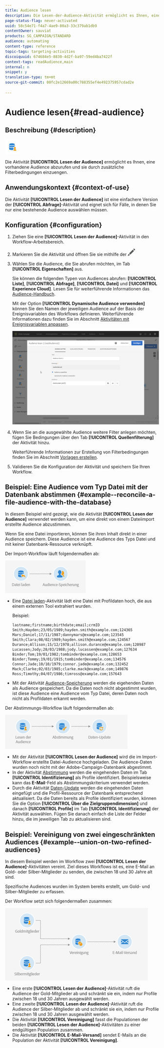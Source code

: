 ```yaml
---
title: Audience lesen
description: Die Lesen-der-Audience-Aktivität ermöglicht es Ihnen, eine vorhandene Audience abzurufen und sie durch zusätzliche Filterbedingungen einzuengen.
page-status-flag: never-activated
uuid: 58c54e71-f4a7-4ae9-80a3-33c379ab1db9
contentOwner: sauviat
products: SG_CAMPAIGN/STANDARD
audience: automating
content-type: reference
topic-tags: targeting-activities
discoiquuid: 674684e5-8830-4d2f-ba97-59ed4ba7422f
context-tags: readAudience,main
internal: n
snippet: y
translation-type: tm+mt
source-git-commit: 00fc2e12669a00c788355ef4e492375957cdad2e

---
```



# Audience lesen{#read-audience}

## Beschreibung {#description}

![](assets/prefill.png)

Die Aktivität **[!UICONTROL Lesen der Audience]** ermöglicht es Ihnen, eine vorhandene Audience abzurufen und sie durch zusätzliche Filterbedingungen einzuengen.

## Anwendungskontext {#context-of-use}

Die Aktivität **[!UICONTROL Lesen der Audience]** ist eine einfachere Version der **[!UICONTROL Abfrage]**-Aktivität und eignet sich für Fälle, in denen Sie nur eine bestehende Audience auswählen müssen.

## Konfiguration {#configuration}

1. Ziehen Sie eine **[!UICONTROL Lesen der Audience]**-Aktivität in den Workflow-Arbeitsbereich.
1. Markieren Sie die Aktivität und öffnen Sie sie mithilfe der ![-Schaltfläche aus den angezeigten Quick Actions.](assets/edit_darkgrey-24px.png)
1. Wählen Sie die Audience, die Sie abrufen möchten, im Tab **[!UICONTROL Eigenschaften]** aus.

   Sie können die folgenden Typen von Audiences abrufen: **[!UICONTROL Liste]**, **[!UICONTROL Abfrage]**, **[!UICONTROL Datei]** und **[!UICONTROL Experience Cloud]**. Lesen Sie für weiterführende Informationen das [Audience-Handbuch](../../audiences/using/about-audiences.md).

   Mit der Option **[!UICONTROL Dynamische Audience verwenden]** können Sie den Namen der jeweiligen Audience auf der Basis der Ereignisvariablen des Workflows definieren. Weiterführende Informationen dazu finden Sie im Abschnitt [Aktivitäten mit Ereignisvariablen anpassen](../../automating/using/calling-a-workflow-with-external-parameters.md#customizing-activities-with-events-variables).

   ![](assets/readaudience_activity1.png)

1. Wenn Sie an die ausgewählte Audience weitere Filter anlegen möchten, fügen Sie Bedingungen über den Tab **[!UICONTROL Quellenfilterung]** der Aktivität hinzu.

   Weiterführende Informationen zur Erstellung von Filterbedingungen finden Sie im Abschnitt [Vorlagen erstellen](../../automating/using/editing-queries.md#creating-queries).

1. Validieren Sie die Konfiguration der Aktivität und speichern Sie Ihren Workflow.

## Beispiel: Eine Audience vom Typ Datei mit der Datenbank abstimmen  {#example--reconcile-a-file-audience-with-the-database}

In diesem Beispiel wird gezeigt, wie die Aktivität **[!UICONTROL Lesen der Audience]** verwendet werden kann, um eine direkt von einem Dateiimport erstellte Audience abzustimmen.

Wenn Sie eine Datei importieren, können Sie ihren Inhalt direkt in einer Audience speichern. Diese Audience ist eine Audience des Typs Datei und mit keiner Datenbank-Ressource verknüpft.

Der Import-Workflow läuft folgendermaßen ab:

![](assets/readaudience_activity_example3.png)

* Eine [Datei laden](../../automating/using/load-file.md)-Aktivität lädt eine Datei mit Profildaten hoch, die aus einem externen Tool extrahiert wurden.

   Beispiel:

   ```
   lastname;firstname;birthdate;email;crmID
   Smith;Hayden;23/05/1989;hayden.smith@example.com;124365
   Mars;Daniel;17/11/1987;dannymars@example.com;123545
   Smith;Clara;08/02/1989;hayden.smith@example.com;124567
   Durance;Allison;15/12/1978;allison.durance@example.com;120987
   Lucassen;Jody;28/03/1988;jody.lucassen@example.com;127634
   Binder;Tom;19/01/1982;tombinder@example.com;128653
   Binder;Tommy;19/01/1915;tombinder@example.com;134576
   Connor;Jade;10/10/1979;connor.jade@example.com;132452
   Mack;Clarke;02/03/1985;clarke.mack@example.com;149876
   Ross;Timothy;04/07/1986;timross@example.com;157643
   ```

* Mit der Aktivität [Audience-Speicherung](../../automating/using/save-audience.md) werden die eigehenden Daten als Audience gespeichert. Da die Daten noch nicht abgestimmt wurden, ist diese Audience eine Audience vom Typ Datei, deren Daten noch nicht als Profildaten erkannt werden.

Der Abstimmungs-Workflow läuft folgendermaßen ab:

![](assets/readaudience_activity_example2.png)

* Mit der Aktivität **[!UICONTROL Lesen der Audience]** wird die im Import-Workflow erstellte Datei-Audience hochgeladen. Die Audience-Daten wurden noch nicht mit der Adobe-Campaign-Datenbank abgestimmt.
* In der Aktivität [Abstimmung](../../automating/using/reconciliation.md) werden die eingehenden Daten im Tab **[!UICONTROL Identifizierung]** als Profile identifiziert. Beispielsweise kann das **E-Mail**-Feld als Abstimmungskriterium verwendet werden.
* Durch die Aktivität [Daten-Update](../../automating/using/update-data.md) werden die eingehenden Daten eingefügt und die Profil-Ressource der Datenbank entsprechend aktualisiert. Da die Daten bereits als Profile identifiziert wurden, können Sie die Option **[!UICONTROL Über die Zielgruppendimension]** und danach **[!UICONTROL Profile]** im Tab **[!UICONTROL Identifizierung]** der Aktivität auswählen. Fügen Sie danach einfach die Liste der Felder hinzu, die im jeweiligen Tab zu aktualisieren sind.

## Beispiel: Vereinigung von zwei eingeschränkten Audiences  {#example--union-on-two-refined-audiences}

In diesem Beispiel werden im Workflow zwei **[!UICONTROL Lesen der Audience]**-Aktivitäten vereint. Ziel dieses Workflows ist es, eine E-Mail an Gold- oder Silber-Mitglieder zu senden, die zwischen 18 und 30 Jahre alt sind.

Spezifische Audiences wurden im System bereits erstellt, um Gold- und Silber-Mitglieder zu erfassen.

Der Workflow setzt sich folgendermaßen zusammen:

![](assets/readaudience_activity_example1.png)

* Eine erste **[!UICONTROL Lesen der Audience]**-Aktivität ruft die Audience der Gold-Mitglieder ab und schränkt sie ein, indem nur Profile zwischen 18 und 30 Jahren ausgewählt werden.
* Eine zweite **[!UICONTROL Lesen der Audience]**-Aktivität ruft die Audience der Silber-Mitglieder ab und schränkt sie ein, indem nur Profile zwischen 18 und 30 Jahren ausgewählt werden.
* Die Aktivität **[!UICONTROL Vereinigung]** fasst die Populationen der beiden **[!UICONTROL Lesen der Audience]**-Aktivitäten zu einer endgültigen Population zusammen.
* Die Aktivität **[!UICONTROL E-Mail-Versand]** sendet E-Mails an die Population der Aktivität **[!UICONTROL Vereinigung]**.

